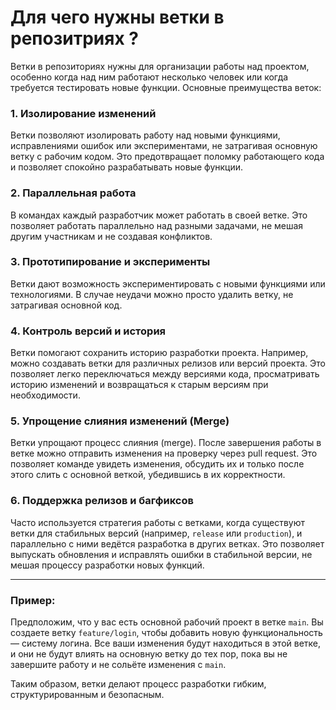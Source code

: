 
# Для чего нужны ветки в репозитриях ?

Ветки в репозиториях нужны для организации работы над проектом, особенно когда над ним работают несколько человек или когда требуется тестировать новые функции. Основные преимущества веток:

### 1. **Изолирование изменений**
   Ветки позволяют изолировать работу над новыми функциями, исправлениями ошибок или экспериментами, не затрагивая основную ветку с рабочим кодом. Это предотвращает поломку работающего кода и позволяет спокойно разрабатывать новые функции.

### 2. **Параллельная работа**
   В командах каждый разработчик может работать в своей ветке. Это позволяет работать параллельно над разными задачами, не мешая другим участникам и не создавая конфликтов.

### 3. **Прототипирование и эксперименты**
   Ветки дают возможность экспериментировать с новыми функциями или технологиями. В случае неудачи можно просто удалить ветку, не затрагивая основной код.

### 4. **Контроль версий и история**
   Ветки помогают сохранить историю разработки проекта. Например, можно создавать ветки для различных релизов или версий проекта. Это позволяет легко переключаться между версиями кода, просматривать историю изменений и возвращаться к старым версиям при необходимости.

### 5. **Упрощение слияния изменений (Merge)**
   Ветки упрощают процесс слияния (merge). После завершения работы в ветке можно отправить изменения на проверку через pull request. Это позволяет команде увидеть изменения, обсудить их и только после этого слить с основной веткой, убедившись в их корректности.

### 6. **Поддержка релизов и багфиксов**
   Часто используется стратегия работы с ветками, когда существуют ветки для стабильных версий (например, `release` или `production`), и параллельно с ними ведётся разработка в других ветках. Это позволяет выпускать обновления и исправлять ошибки в стабильной версии, не мешая процессу разработки новых функций.

---

### Пример:
Предположим, что у вас есть основной рабочий проект в ветке `main`. Вы создаете ветку `feature/login`, чтобы добавить новую функциональность — систему логина. Все ваши изменения будут находиться в этой ветке, и они не будут влиять на основную ветку до тех пор, пока вы не завершите работу и не сольёте изменения с `main`.

Таким образом, ветки делают процесс разработки гибким, структурированным и безопасным.
